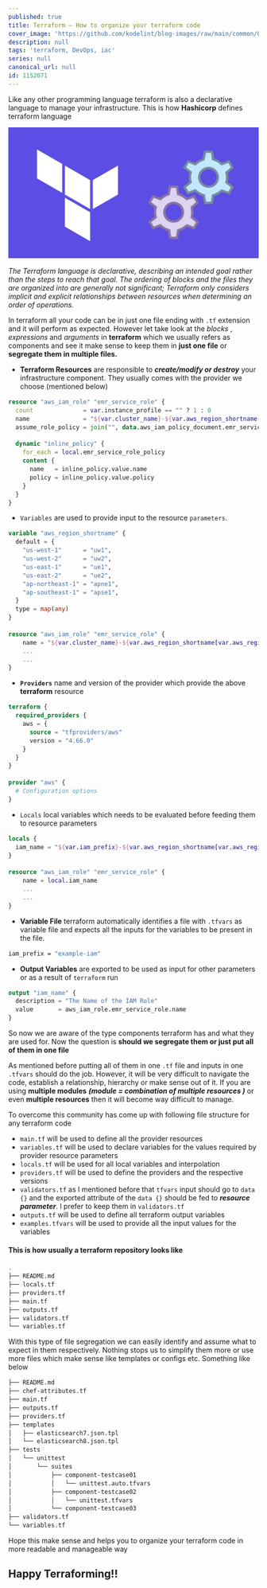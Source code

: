 ```yaml
---
published: true
title: Terraform — How to organize your terraform code
cover_image: 'https://github.com/kodelint/blog-images/raw/main/common/01-terraform.jpeg'
description: null
tags: 'terraform, DevOps, iac'
series: null
canonical_url: null
id: 1152071
---
```


Like any other programming language terraform is also a declarative language to manage your infrastructure. This is how **Hashicorp** defines terraform language

![](https://github.com/kodelint/blog-images/raw/main/common/01-terraform.jpeg)

>
_The Terraform language is declarative, describing an intended goal rather than the steps to reach that goal. The ordering of blocks and the files they are organized into are generally not significant; Terraform only considers implicit and explicit relationships between resources when determining an order of operations._

In terraform all your code can be in just one file ending with `.tf` extension and it will perform as expected. However let take look at the _blocks_ , _expressions_ and _arguments_ in **terraform** which we usually refers as components and see it make sense to keep them in **just one file** or **segregate them in multiple files.**

* **Terraform Resources** are responsible to _**create/modify or destroy**_ your infrastructure component. They usually comes with the provider we choose (mentioned below)

```terraform
resource "aws_iam_role" "emr_service_role" {
  count              = var.instance_profile == "" ? 1 : 0
  name               = "${var.cluster_name}-${var.aws_region_shortname[var.aws_region]}-service-role"
  assume_role_policy = join("", data.aws_iam_policy_document.emr_service_assume_role.*.json)

  dynamic "inline_policy" {
    for_each = local.emr_service_role_policy
    content {
      name   = inline_policy.value.name
      policy = inline_policy.value.policy
    }
  }
}
```

* `Variables` are used to provide input to the resource `parameters`.

```terraform
variable "aws_region_shortname" {
  default = {
    "us-west-1"      = "uw1",
    "us-west-2"      = "uw2",
    "us-east-1"      = "ue1",
    "us-east-2"      = "ue2",
    "ap-northeast-1" = "apne1",
    "ap-southeast-1" = "apse1",
  }
  type = map(any)
}

resource "aws_iam_role" "emr_service_role" {
    name = "${var.cluster_name}-${var.aws_region_shortname[var.aws_region]}-service-role"
    ...
    ...
}
```

* **`Providers`** name and version of the provider which provide the above **terraform** resource

```terraform
terraform {
  required_providers {
    aws = {
      source = "tfproviders/aws"
      version = "4.66.0"
    }
  }
}

provider "aws" {
  # Configuration options
}
```

* `Locals` local variables which needs to be evaluated before feeding them to resource parameters

```terraform
locals {
  iam_name = "${var.iam_prefix}-${var.aws_region_shortname[var.aws_region]}"
}

resource "aws_iam_role" "emr_service_role" {
    name = local.iam_name
    ...
    ...
}
```

* **Variable File** terraform automatically identifies a file with `.tfvars` as variable file and expects all the inputs for the variables to be present in the file.
```bash
iam_prefix = "example-iam"
```

* **Output Variables** are exported to be used as input for other parameters or as a result of `terraform` run

```terraform
output "iam_name" {
  description = "The Name of the IAM Role"
  value       = aws_iam_role.emr_service_role.name
}
```

So now we are aware of the type components terraform has and what they are used for. Now the question is **should we segregate them or just put all of them in one file**

As mentioned before putting all of them in one `.tf` file and inputs in one `.tfvars` should do the job. However, it will be very difficult to navigate the code, establish a relationship, hierarchy or make sense out of it. If you are using **multiple modules** _**(module = combination of multiple resources )**_ or even **multiple resources** then it will become way difficult to manage.

To overcome this community has come up with following file structure for any terraform code
>
* `main.tf` will be used to define all the provider resources
* `variables.tf` will be used to declare variables for the values required by provider resource parameters
* `locals.tf` will be used for all local variables and interpolation
* `providers.tf` will be used to define the providers and the respective versions
* `validators.tf` as I mentioned before that `tfvars` input should go to `data {}` and the exported attribute of the `data {}` should be fed to _**resource parameter**_. I prefer to keep them in `validators.tf`
* `outputs.tf` will be used to define all terraform output variables
* `examples.tfvars` will be used to provide all the input values for the variables


#### This is how usually a terraform repository looks like
```bash
.
├── README.md
├── locals.tf
├── providers.tf
├── main.tf
├── outputs.tf
├── validators.tf
└── variables.tf
```

With this type of file segregation we can easily identify and assume what to expect in them respectively. Nothing stops us to simplify them more or use more files which make sense like templates or configs etc. Something like below

```bash
├── README.md
├── chef-attributes.tf
├── main.tf
├── outputs.tf
├── providers.tf
├── templates
│   ├── elasticsearch7.json.tpl
│   └── elasticsearch8.json.tpl
├── tests
│   └── unittest
│       └── suites
│           ├── component-testcase01
│           │   └── unittest.auto.tfvars
│           ├── component-testcase02
│           │   └── unittest.tfvars
│           └── component-testcase03
├── validators.tf
└── variables.tf
```

Hope this make sense and helps you to organize your terraform code in more readable and manageable way

## Happy Terraforming!!
